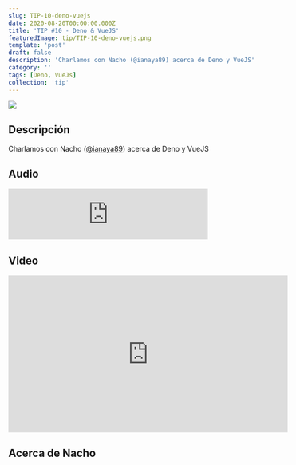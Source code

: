 ```yaml
---
slug: TIP-10-deno-vuejs
date: 2020-08-20T00:00:00.000Z
title: 'TIP #10 - Deno & VueJS'
featuredImage: tip/TIP-10-deno-vuejs.png
template: 'post'
draft: false
description: 'Charlamos con Nacho (@ianaya89) acerca de Deno y VueJS'
category: ''
tags: [Deno, VueJs]
collection: 'tip'
---
```


![](tip/TIP-10-deno-vuejs.png)

## Descripción

Charlamos con Nacho ([@ianaya89](https://twitter.com/ianaya89)) acerca de Deno y VueJS

## Audio

<iframe src="https://anchor.fm/teban3010/embed/episodes/TIP-10---Deno--VueJS-eieimb" height="102px" width="400px" frameborder="0" scrolling="no"></iframe>

## Video

<iframe width="560" height="315" src="https://www.youtube.com/embed/NlUn2PEY4Xk" frameborder="0" allow="accelerometer; autoplay; encrypted-media; gyroscope; picture-in-picture" allowfullscreen></iframe>

## Acerca de Nacho
